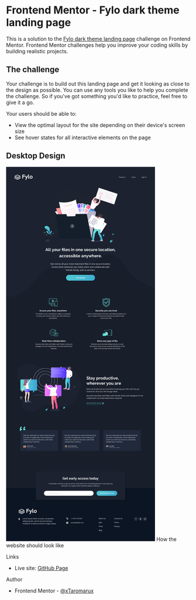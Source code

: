 # Frontend Mentor - Fylo dark theme landing page

This is a solution to the [Fylo dark theme landing page](https://www.frontendmentor.io/challenges/fylo-dark-theme-landing-page-5ca5f2d21e82137ec91a50fd/hub/fylo-dark-theme-landing-page-xI1w4qrm1) challenge on Frontend Mentor. 
Frontend Mentor challenges help you improve your coding skills by building realistic projects.

## The challenge
Your challenge is to build out this landing page and get it looking as close to the design as possible.
You can use any tools you like to help you complete the challenge. So if you've got something you'd like to practice, feel free to give it a go.

Your users should be able to:

* View the optimal layout for the site depending on their device's screen size
* See hover states for all interactive elements on the page

## Desktop Design

![Desktop Design](./design/desktop-design.jpg)
How the website should look like

Links
  * Live site: [GitHub Page](https://xtaromarux.github.io/dark-theme-landing-page/)
  
Author
  * Frontend Mentor - [@xTaromarux](https://www.frontendmentor.io/profile/xTaromarux)
